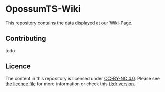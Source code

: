 # OpossumTS-Wiki

This repository contains the data displayed at our [Wiki-Page](https://help.teamspeak.gg).

## Contributing

todo

## Licence

The content in this repository is licensed under [CC-BY-NC 4.0](https://creativecommons.org/licenses/by-nc/4.0/legalcode). Please see [the licence file](LICENCE.md) for more information or check this [tl;dr version](https://tldrlegal.com/license/creative-commons-attribution-noncommercial-4.0-international-(cc-by-nc-4.0)).
